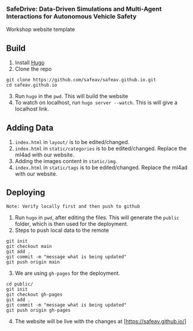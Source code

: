 ### SafeDrive: Data-Driven Simulations and Multi-Agent Interactions for Autonomous Vehicle Safety
Workshop website template

## Build
1. Install [Hugo](https://gohugo.io/)
2. Clone the repo
```
git clone https://github.com/safeav/safeav.github.io.git
cd safeav.github.io
```
3. Run `hugo` in the `pwd`. This will build the website
4. To watch on localhost, run `hugo server --watch`. This is will give a localhost link.

## Adding Data
1. `index.html` in `layout/` is to be edited/changed.
2. `index.html` in `static/categories` is to be edited/changed. Replace the ml4ad with our website.
3. Adding the images content in `static/img`.
4. `index.html` in `static/tags` is to be edited/changed. Replace the ml4ad with our website.

## Deploying
`Note: Verify locally first and then push to github`

1. Run `hugo` in `pwd`, after editing the files. This will generate the `public` folder, which is then used for the deployment.
2. Steps to push local data to the remote
```
git init
git checkout main
git add .
git commit -m "message what is being updated"
git push origin main
```
3. We are using `gh-pages` for the deployment.
```
cd public/
git init
git checkout gh-pages
git add .
git commit -m "message what is being updated"
git push origin gh-pages
```
4. The website will be live with the changes at [https://safeav.github.io/]